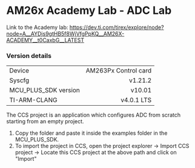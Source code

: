 # AM26x Academy Lab - ADC Lab
Link to the Academy lab: https://dev.ti.com/tirex/explore/node?node=A__AYDjs9gtHB5f8WjVfgPpKQ__AM26X-ACADEMY__t0CaxbG__LATEST

### Version details

|||
|:--|--:|
| Device | AM263Px Control card |
| Syscfg| v1.21.2 |
| MCU_PLUS_SDK version   | v10.01|
| TI-ARM-CLANG | v4.0.1 LTS|

The CCS project is an application which configures ADC from scratch starting from an empty project.

1. Copy the folder and paste it inside the examples folder in the MCU_PLUS_SDK.
2. To import the project in CCS, open the project explorer → Import CCS project → Locate this CCS project at the above path and click on "Import"